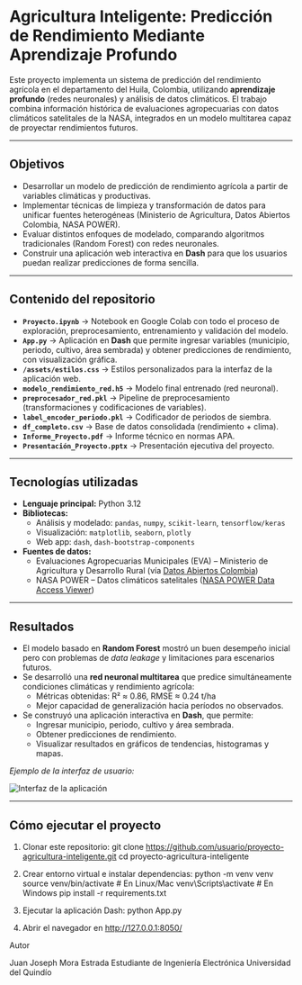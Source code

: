 # Agricultura Inteligente: Predicción de Rendimiento Mediante Aprendizaje Profundo

Este proyecto implementa un sistema de predicción del rendimiento agrícola en el departamento del Huila, Colombia, utilizando **aprendizaje profundo** (redes neuronales) y análisis de datos climáticos. El trabajo combina información histórica de evaluaciones agropecuarias con datos climáticos satelitales de la NASA, integrados en un modelo multitarea capaz de proyectar rendimientos futuros.

---

## Objetivos

- Desarrollar un modelo de predicción de rendimiento agrícola a partir de variables climáticas y productivas.
- Implementar técnicas de limpieza y transformación de datos para unificar fuentes heterogéneas (Ministerio de Agricultura, Datos Abiertos Colombia, NASA POWER).
- Evaluar distintos enfoques de modelado, comparando algoritmos tradicionales (Random Forest) con redes neuronales.
- Construir una aplicación web interactiva en **Dash** para que los usuarios puedan realizar predicciones de forma sencilla.

---

## Contenido del repositorio

- **`Proyecto.ipynb`** → Notebook en Google Colab con todo el proceso de exploración, preprocesamiento, entrenamiento y validación del modelo.
- **`App.py`** → Aplicación en **Dash** que permite ingresar variables (municipio, periodo, cultivo, área sembrada) y obtener predicciones de rendimiento, con visualización gráfica.
- **`/assets/estilos.css`** → Estilos personalizados para la interfaz de la aplicación web.
- **`modelo_rendimiento_red.h5`** → Modelo final entrenado (red neuronal).
- **`preprocesador_red.pkl`** → Pipeline de preprocesamiento (transformaciones y codificaciones de variables).
- **`label_encoder_periodo.pkl`** → Codificador de periodos de siembra.
- **`df_completo.csv`** → Base de datos consolidada (rendimiento + clima).
- **`Informe_Proyecto.pdf`** → Informe técnico en normas APA.
- **`Presentación_Proyecto.pptx`** → Presentación ejecutiva del proyecto.

---

## Tecnologías utilizadas

- **Lenguaje principal:** Python 3.12  
- **Bibliotecas:**
  - Análisis y modelado: `pandas`, `numpy`, `scikit-learn`, `tensorflow/keras`
  - Visualización: `matplotlib`, `seaborn`, `plotly`
  - Web app: `dash`, `dash-bootstrap-components`
- **Fuentes de datos:**
  - Evaluaciones Agropecuarias Municipales (EVA) – Ministerio de Agricultura y Desarrollo Rural (vía [Datos Abiertos Colombia](https://www.datos.gov.co/))	
  - NASA POWER – Datos climáticos satelitales ([NASA POWER Data Access Viewer](https://power.larc.nasa.gov/data-access-viewer/))

---

## Resultados

- El modelo basado en **Random Forest** mostró un buen desempeño inicial pero con problemas de *data leakage* y limitaciones para escenarios futuros.
- Se desarrolló una **red neuronal multitarea** que predice simultáneamente condiciones climáticas y rendimiento agrícola:
  - Métricas obtenidas: R² ≈ 0.86, RMSE ≈ 0.24 t/ha
  - Mejor capacidad de generalización hacia períodos no observados.
- Se construyó una aplicación interactiva en **Dash**, que permite:
  - Ingresar municipio, periodo, cultivo y área sembrada.
  - Obtener predicciones de rendimiento.
  - Visualizar resultados en gráficos de tendencias, histogramas y mapas.

*Ejemplo de la interfaz de usuario:*

![Interfaz de la aplicación](./assets/demo_app.png)

---

## Cómo ejecutar el proyecto

1. Clonar este repositorio:
   git clone https://github.com/usuario/proyecto-agricultura-inteligente.git
   cd proyecto-agricultura-inteligente

2. Crear entorno virtual e instalar dependencias:
   python -m venv venv
  source venv/bin/activate   # En Linux/Mac
  venv\Scripts\activate      # En Windows
  pip install -r requirements.txt

3. Ejecutar la aplicación Dash:
   python App.py

4. Abrir el navegador en http://127.0.0.1:8050/


Autor

Juan Joseph Mora Estrada
Estudiante de Ingeniería Electrónica
Universidad del Quindío

   
